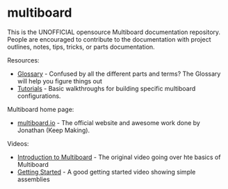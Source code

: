 # multiboard

This is the UNOFFICIAL opensource Multiboard documentation repository.  People are encouraged to contribute to the documentation with project outlines, notes, tips, tricks, or parts documentation.

Resources:
* [Glossary](glossary.md) - Confused by all the different parts and terms?  The Glossary will help you figure things out
* [Tutorials](tutorials/) - Basic walkthroughs for building specific multiboard configurations.

Multiboard home page:
* [multiboard.io](https://multiboard.io) - The official website and awesome work done by Jonathan (Keep Making).

Videos:
* [Introduction to Multiboard](https://www.youtube.com/watch?v=sbbJ0pUYp8U) - The original video going over hte basics of Multiboard
* [Getting Started](https://www.youtube.com/watch?v=J5OF6diYiSE) - A good getting started video showing simple assemblies

